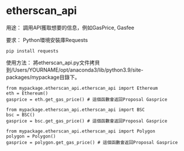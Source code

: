# etherscan_api
用途：
調用API獲取想要的信息，例如GasPrice, Gasfee

要求：
Python環境安裝庫Requests
```rudy
pip install requests
```

使用方法：
將etherscan_api.py文件拷貝到/Users/YOURNAME/opt/anaconda3/lib/python3.9/site-packages/mypackage目錄下。
```rudy
from mypackage.etherscan_api.etherscan_api import Ethereum
eth = Ethereum()
gasprice = eth.get_gas_price() # 這個函數會返回Proposal Gasprice
```

```rudy
from mypackage.etherscan_api.etherscan_api import BSC
bsc = BSC()
gasprice = bsc.get_gas_price() # 這個函數會返回Proposal Gasprice
```

```rudy
from mypackage.etherscan_api.etherscan_api import Polygon
polygon = Polygon()
gasprice = polygon.get_gas_price() # 這個函數會返回Proposal Gasprice
```
